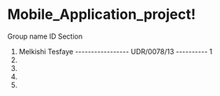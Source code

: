 # Mobile_Application_project!

  Group name                           ID                   Section
1. Melkishi Tesfaye ----------------- UDR/0078/13 ---------- 1
2.
3.
4.
5.
